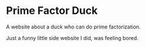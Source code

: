 # Prime Factor Duck

A website about a duck who can do prime factorization.

Just a funny little side website I did, was feeling bored.

